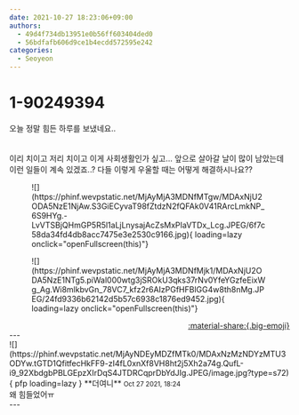 ```yaml
---
date: 2021-10-27 18:23:06+09:00
authors:
  - 49d4f734db13951e0b56ff603404ded0
  - 56bdfafb606d9ce1b4ecdd572595e242
categories:
  - Seoyeon
---
```


# 1-90249394

<div class="post-container" markdown="1">
<div class="content-container md-sidebar__scrollwrap" markdown="1">

오늘 정말 힘든 하루를 보냈네요..<br><br><br>이리 치이고 저리 치이고 이게 사회생활인가 싶고... 앞으로 살아갈 날이 많이 남았는데 이런 일들이 계속 있겠죠..? 다들 이렇게 우울할 때는 어떻게 해결하시나요??
<figure markdown="1">
![](https://phinf.wevpstatic.net/MjAyMjA3MDNfMTgw/MDAxNjU2ODA5NzE1NjAw.S3GiECyvaT98fZtdzN2fQFAk0V41RArcLmkNP_6S9HYg.-LvVTSBjQHmGP5R5l1aLjLnysajAcZsMxPIaVTDx_Lcg.JPEG/6f7c58da34fd4db8acc7475e3e2530c9166.jpg){ loading=lazy onclick="openFullscreen(this)"}
</figure>

<figure markdown="1">
![](https://phinf.wevpstatic.net/MjAyMjA3MDNfMjk1/MDAxNjU2ODA5NzE1NTg5.piWal000wtg3jSROkU3qks37rNv0YfeYGzfeEixWg_Ag.Wi8mlkbvGn_78VC7_kfz2r6AIzPGfHFBlGG4w8th8nMg.JPEG/24fd9336b62142d5b57c6938c1876ed9452.jpg){ loading=lazy onclick="openFullscreen(this)"}
</figure>


</div>
</div>

<div style="text-align: right;" markdown="1">
<a href="https://weverse.io/fromis9/fanpost/1-90249394" style="text-align: right;">:material-share:{.big-emoji}</a>
</div>
---

<div class="comments-container md-sidebar__scrollwrap" markdown="1">
<div class="comment" markdown="1">
<div class='id-container' markdown="1">
![](https://phinf.wevpstatic.net/MjAyNDEyMDZfMTk0/MDAxNzMzNDYzMTU3ODYw.tGTD1QfitfecHkFF9-zI4fL0xnXf8VH8ht2j5Xh2a74g.QufL-i9_92XbdgbPBLGEpzXIrDqS4JTDRCqprDbYdJIg.JPEG/image.jpg?type=s72){ pfp loading=lazy }
**<span class="artist">더여니</span>** <small>Oct 27 2021, 18:24</small><br>
</div>
<div class='comment-body' markdown="1">
왜 힘들었어ㅠ
</div>
</div>
</div>
---
